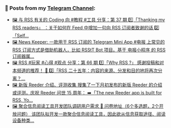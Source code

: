 ### 📰 Posts from my [Telegram Channel](https://t.me/s/aboutrss):
<!-- BLOG-POST-LIST:START -->
- [🖼 与 RSS 有关的 Coding 向 #教程 #工具 分享：第 37 期 1️⃣「Thanking my RSS readers」 ：关于如何在 Feed 中增加一句向 RSS 订阅者致谢的话 2️⃣「Self...](https://t.me/aboutrss/1483)
- [🖼 News Keeper: 一款用于 RSS 订阅的 Telegram Mini App #电报 上常见的 RSS 订阅方式是借助机器人，比如 RSStT Bot 项目。基于 电报小程序 的 RSS 订阅器属...](https://t.me/aboutrss/1482)
- [🖼 RSS #玩家 #心得 #观点 分享：第 66 期 1️⃣「Why RSS ?」 感谢投稿和对本频道的推荐！ 🌹 2️⃣「RSS 二十五年：内容的来源、分发和目的地将再次分离？...](https://t.me/aboutrss/1481)
- [🖼 新版 Reeder 介绍、评测收集 搜集了一下月初发布的新版 Reeder 的介绍或评测，庆祝 Reeder 问世 15 周年： ➡️「The new Reeder app is built for RSS, Yo...](https://t.me/aboutrss/1480)
- [🖼 聚合信息阅读工具开发团队调研用户需求 🔗 问卷地址（6个多选题，2个开放问题） 该团队拟开发一款聚合信息阅读工具，因此欲从信息获取途径、阅读设备种类...](https://t.me/aboutrss/1479)
<!-- BLOG-POST-LIST:END -->

<!--
**AboutRSS/AboutRSS** is a ✨ _special_ ✨ repository because its `README.md` (this file) appears on your GitHub profile.

Here are some ideas to get you started:

- 🔭 I’m currently working on ...
- 🌱 I’m currently learning ...
- 👯 I’m looking to collaborate on ...
- 🤔 I’m looking for help with ...
- 💬 Ask me about ...
- 📫 How to reach me: ...
- 😄 Pronouns: ...
- ⚡ Fun fact: ...
-->
